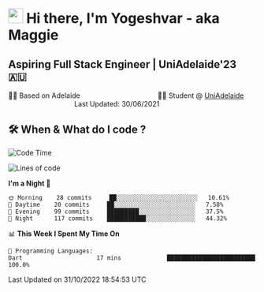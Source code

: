 <h1><img src="https://emojis.slackmojis.com/emojis/images/1531849430/4246/blob-sunglasses.gif?1531849430" width="30"/> Hi there, I'm Yogeshvar - aka Maggie</h1>

## Aspiring Full Stack Engineer | UniAdelaide'23 🇦🇺  
🏂🏻  Based on Adelaide &nbsp;&nbsp;&nbsp;&nbsp;&nbsp;&nbsp;&nbsp;&nbsp;&nbsp;&nbsp;&nbsp;&nbsp;&nbsp;&nbsp;&nbsp;&nbsp;&nbsp;&nbsp;&nbsp;&nbsp;&nbsp;&nbsp;&nbsp;&nbsp;&nbsp;&nbsp;&nbsp;&nbsp;&nbsp;&nbsp;&nbsp;&nbsp;&nbsp;&nbsp;&nbsp;&nbsp;&nbsp;&nbsp;&nbsp;👨‍💻 Student @ [UniAdelaide](https://www.adelaide.edu.au)   &nbsp;&nbsp;&nbsp;&nbsp;&nbsp;&nbsp;&nbsp;&nbsp;&nbsp;&nbsp;&nbsp;&nbsp;&nbsp;&nbsp;&nbsp;&nbsp;&nbsp;&nbsp;&nbsp;&nbsp;&nbsp;&nbsp;&nbsp;&nbsp;&nbsp;&nbsp;&nbsp;&nbsp;&nbsp;&nbsp;&nbsp;&nbsp; &nbsp;Last Updated: 30/06/2021

## 🛠 When & What do I code ?  

<!--START_SECTION:waka-->
![Code Time](http://img.shields.io/badge/Code%20Time-1%2C831%20hrs%205%20mins-blue)

![Lines of code](https://img.shields.io/badge/From%20Hello%20World%20I%27ve%20Written-2%20Million%20lines%20of%20code-blue)

**I'm a Night 🦉** 

```text
🌞 Morning    28 commits     ██░░░░░░░░░░░░░░░░░░░░░░░   10.61% 
🌆 Daytime    20 commits     ██░░░░░░░░░░░░░░░░░░░░░░░   7.58% 
🌃 Evening    99 commits     █████████░░░░░░░░░░░░░░░░   37.5% 
🌙 Night      117 commits    ███████████░░░░░░░░░░░░░░   44.32%

```


📊 **This Week I Spent My Time On** 

```text
💬 Programming Languages: 
Dart                     17 mins             █████████████████████████   100.0%

```


 Last Updated on 31/10/2022 18:54:53 UTC
<!--END_SECTION:waka-->
